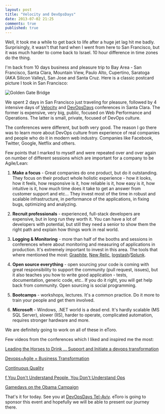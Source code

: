 ```yaml
---
layout: post
title: "Velocity and DevOpsDays"
date: 2013-07-02 21:25
comments: true
published: true
---
```

Well, it took me a while to get back to life after a huge jet lag hit me badly. Surprisingly, it wasn't that hard when I went from here to San Francisco, but it was much harder to come back to Israel. 10 hour difference in time zones do the thing.

I'm back from 10 days business and pleasure trip to Bay Area - San Francisco, Santa Clara, Mountain View, Paulo Alto, Cupertino, Saratoga (AKA Silicon Valley), San Jose and Santa Cruz. Here is a classic postcard picture I took in San Francisco:

![Golden Gate Bridge](http://farm8.staticflickr.com/7294/9138679173_f71502b827_b.jpg)

We spent 2 days in San Francisco just traveling for pleasure,  followed by 4 intensive days of [Velocity](http://velocityconf.com/velocity2013/) and [DevOpsDays](http://devopsdays.org/events/2012-mountainview/) conferences in Santa Clara. The former is expensive, very big, public, focused on Web Performance and Operations. The latter is small, private, focused of DevOps culture. 

The conferences were different, but both very good. The reason I go there was to learn more about DevOps culture from experience of real companies and people who do it in modern web industry. Companies like Facebook, Twitter, Google, Netflix and others.

Few points that I marked to myself and were repeated over and over again on number of different sessions which are important for a  company to be Agile/Lean:

1. **Make a focus** - Great companies do one product, but do it outstanding. They focus on their product whole holistic experience - how it looks, how it feels, how responsive is it, how reliable is it, how easy is it, how intuitive is it, how much time does it take to get an answer from customer support and etc… They invest most of the time in robust and scalable infrastructure, in performance of the applications, in fixing bugs, optimizing and analyzing.
 
2. **Recruit professionals** - experienced, full-stack developers are expensive, but in long run they worth it. You can have a lot of developers with potential, but still they need a senior to show them the right path and explain how things work in real world.

3. **Logging & Monitoring** - more than half of the booths and sessions in conferences where about monitoring and measuring of applications in production. It's extremely important to invest in this area. The tools that where mentioned the most: [Graphite](http://graphite.wikidot.com/), [New Relic](http://newrelic.com/), [logstash](http://logstash.net/)/[Splunk](http://www.splunk.com/).

4. **Open source everything** - open sourcing your code is coming with great responsibility to support the community (pull request, issues), but it also teaches you how to write good application -  tests, documentation, generic code, etc.. If you do it right, you will get help back from community. Open sourcing is social  programming.

5. **Bootcamps** - workshops, lectures. It's a common practice. Do it more to train your people and get them involved.

6. **Microsoft** - Windows, .NET world is a dead end. It's hardly  scalable (MS SQL Server), slower (IIS), harder to operate, complicated automation, requires stronger hardware and more.

We are definitely going to work on all of these in eToro. 


Few videos from the conferences which I liked and inspired me the most:

[Leading the Horses to Drink ... Support and Initiate a devops transformation](http://vimeo.com/album/2435220/video/69079272)

[Devops+Agile = Business Transformation](http://vimeo.com/album/2435220/video/69078828)

[Continuous Quality](http://vimeo.com/album/2435220/video/69079946)

[f You Don't Understand People, You Don't Understand Ops](http://www.youtube.com/watch?v=RGFGdFS_3Cc&list=SP055Epbe6d5bdB4KPqssegVpYUDJXSzOp&index=16)

[Gamedays on the Obama Campaign](http://www.youtube.com/watch?v=LCZT_Q3z520&list=SP055Epbe6d5bdB4KPqssegVpYUDJXSzOp&index=12)



That's it for today. See you at [DevOpsDays Tel-Aviv](http://devopsdays.org/events/2013-telaviv/). eToro is going to sponsor this event and hopefully we will be able to present our journey there.